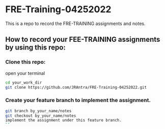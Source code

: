 # FRE-Training-04252022

This is a repo to record the FRE-TRAINING assignments and notes.

## How to record your FEE-TRAINING assignments by using this repo:

### Clone this repo:

open your terminal

```bash
cd your_work_dir
git clone https://github.com/JRAntra/FRE-Training-04252022.git
```

### Create your feature branch to implement the assignment.

```bash
git branch by_your_name/notes
git checkout by_your_name/notes
implement the assignment under this feature branch.
``
```

<!-- More git commands -->

<!--
Git Clone  ProjectPath
 the project

Git checkout  BranchName
to switch to the branch to Release_Branch/Team_name


Ex. Ticket number: ABC-123
Git branch branchName ===>
feature/bugFix_ABC-123_Create_Component_ABC
Each ticket should create a new branch

Checkout to the new branch you just created

Modifying code in your local feature branch
Git commit: Commit your change in git in local branch
Commit A -> commit B. undo commit B

Git push BranchName(@origin/release_Branch/Feature_Branch):

pushing your code from local to remote ->
remote/feature/bugFix_ABC-321_Create_Component_ABC

You are trying to create a merge request. During the merge request, you will ask someone to do code review.

After your code pass review, you will merge the feature branch with release branch

Git merge BranchName(default merge to head)(merge current branch to its head)
 -->
